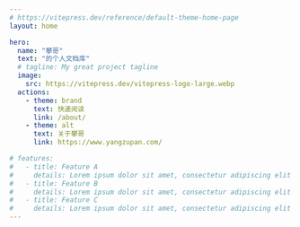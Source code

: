 ```yaml
---
# https://vitepress.dev/reference/default-theme-home-page
layout: home

hero:
  name: "攀哥"
  text: "的个人文档库"
  # tagline: My great project tagline
  image:
    src: https://vitepress.dev/vitepress-logo-large.webp
  actions:
    - theme: brand
      text: 快速阅读
      link: /about/
    - theme: alt
      text: 关于攀哥
      link: https://www.yangzupan.com/

# features:
#   - title: Feature A
#     details: Lorem ipsum dolor sit amet, consectetur adipiscing elit
#   - title: Feature B
#     details: Lorem ipsum dolor sit amet, consectetur adipiscing elit
#   - title: Feature C
#     details: Lorem ipsum dolor sit amet, consectetur adipiscing elit
---
```


